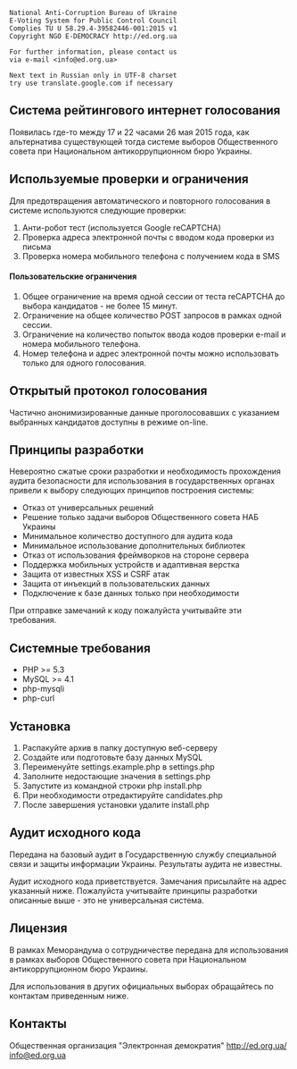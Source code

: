     National Anti-Corruption Bureau of Ukraine
    E-Voting System for Public Control Council
    Complies TU U 58.29.4-39582446-001:2015 v1
    Copyright NGO E-DEMOCRACY http://ed.org.ua

    For further information, please contact us
    via e-mail <info@ed.org.ua>

    Next text in Russian only in UTF-8 charset
    try use translate.google.com if necessary



## Система рейтингового интернет голосования

Появилась где-то между 17 и 22 часами 26 мая 2015 года, как альтернатива
существующей тогда системе выборов Общественного совета при Национальном
антикоррупционном бюро Украины.


## Используемые проверки и ограничения

Для предотвращения автоматического и повторного голосования в системе
используются следующие проверки:

1. Анти-робот тест (используется Google reCAPTCHA)
2. Проверка адреса электронной почты с вводом кода проверки из письма
3. Проверка номера мобильного телефона с получением кода в SMS

#### Пользовательские ограничения

1. Общее ограничение на время одной сессии от теста reCAPTCHA до выбора
кандидатов - не более 15 минут.
2. Ограничение на общее количество POST запросов в рамках одной сессии.
3. Ограничение на количество попыток ввода кодов проверки e-mail и
номера мобильного телефона.
4. Номер телефона и адрес электронной почты можно использовать только
для одного голосования.


## Открытый протокол голосования

Частично анонимизированные данные проголосовавших с указанием выбранных
кандидатов доступны в режиме on-line.


## Принципы разработки

Невероятно сжатые сроки разработки и необходимость прохождения аудита
безопасности для использования в государственных органах привели к выбору
следующих принципов построения системы:

- Отказ от универсальных решений
- Решение только задачи выборов Общественного совета НАБ Украины
- Минимальное количество доступного для аудита кода
- Минимальное использование дополнительных библиотек
- Отказ от использования фреймворков на стороне сервера
- Поддержка мобильных устройств и адаптивная верстка
- Защита от известных XSS и CSRF атак
- Защита от инъекций в пользовательских данных
- Подключение к базе данных только при необходимости

При отправке замечаний к коду пожалуйста учитывайте эти требования.


## Системные требования

- PHP >= 5.3
- MySQL >= 4.1
- php-mysqli
- php-curl


## Установка

1. Распакуйте архив в папку доступную веб-серверу
2. Создайте или подготовьте базу данных MySQL
3. Переименуйте settings.example.php в settings.php
4. Заполните недостающие значения в settings.php
5. Запустите из командной строки php install.php
6. При необходимости отредактируйте candidates.php
7. После завершения установки удалите install.php


## Аудит исходного кода

Передана на базовый аудит в Государственную службу специальной связи и защиты информации Украины. Результаты аудита не известны.

Аудит исходного кода приветствуется. Замечания присылайте на адрес
указанный ниже. Пожалуйста учитывайте принципы разработки описанные выше - это не универсальная система.


## Лицензия

В рамках Меморандума о сотрудничестве передана для использования
в рамках выборов Общественного совета при Национальном антикоррупционном бюро Украины.

Для использования в других официальных выборах обращайтесь по контактам приведенным ниже.


## Контакты

Общественная организация
"Электронная демократия"
http://ed.org.ua/
info@ed.org.ua






